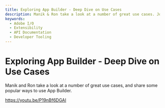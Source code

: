 ```yaml
---
title: Exploring App Builder - Deep Dive on Use Cases
description: Manik & Ron take a look at a number of great use cases. Join us as we share some popular ways to use App Builder. 
keywords:
  - Adobe I/O
  - Extensibility
  - API Documentation
  - Developer Tooling  
---
```


# Exploring App Builder - Deep Dive on Use Cases

Manik and Ron take a look at a number of great use cases, and share some popular ways to use App Builder.

<Embed slots="video"/>

https://youtu.be/P19nBf6DGAI
